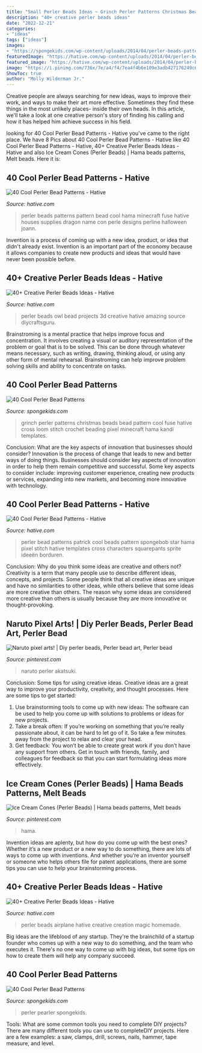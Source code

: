 ```yaml
---
title: "Small Perler Beads Ideas ~ Grinch Perler Patterns Christmas Beads Bead Pattern Cool Fuse Hative Cross Loom Stitch Crochet Beading Pixel Minecraft Hama Kandi Templates"
description: "40+ creative perler beads ideas"
date: "2022-12-21"
categories:
- "ideas"
tags: ["ideas"]
images:
- "https://spongekids.com/wp-content/uploads/2014/04/perler-beads-patterns/16-cow-perler-beads-patterns.jpg"
featuredImage: "https://hative.com/wp-content/uploads/2014/04/perler-beads-patterns/13-patrick-perler-beads-patterns.png"
featured_image: "https://hative.com/wp-content/uploads/2014/04/perler-beads-patterns/40-house-pattern.jpg"
image: "https://i.pinimg.com/736x/7e/a4/f4/7ea4f4b6e109e3adb427176249c62505.jpg"
ShowToc: true
author: "Molly Wilderman Jr."
---
```



Creative people are always searching for new ideas, ways to improve their work, and ways to make their art more effective. Sometimes they find these things in the most unlikely places- inside their own heads. In this article, we'll take a look at one creative person's story of finding his calling and how it has helped him achieve success in his field.

	

		
looking for 40 Cool Perler Bead Patterns - Hative you've came to the right place. We have 8 Pics about 40 Cool Perler Bead Patterns - Hative like 40 Cool Perler Bead Patterns - Hative, 40+ Creative Perler Beads Ideas - Hative and also Ice Cream Cones (Perler Beads) | Hama beads patterns, Melt beads. Here it is:
		
    
## 40 Cool Perler Bead Patterns - Hative

<img loading=lazy src="https://hative.com/wp-content/uploads/2014/04/perler-beads-patterns/40-house-pattern.jpg" onerror="this.onerror=null;this.src='https://tse1.mm.bing.net/th?id=OIP.KHNFOMU6RbCRXMHbiIVEpAAAAA&amp;pid=15.1';" alt="40 Cool Perler Bead Patterns - Hative">

_Source: hative.com_

>perler beads patterns pattern bead cool hama minecraft fuse hative houses supplies dragon name con perle designs perline halloween joann. 

	

Invention is a process of coming up with a new idea, product, or idea that didn't already exist. Invention is an important part of the economy because it allows companies to create new products and ideas that would have never been possible before.

    
## 40+ Creative Perler Beads Ideas - Hative

<img loading=lazy src="http://hative.com/wp-content/uploads/2014/04/perler-beads-ideas/31-owl-perler-beads.jpg" onerror="this.onerror=null;this.src='https://tse3.mm.bing.net/th?id=OIP.U3Mtwd-ryfCBJqXOcNyC7AHaJK&amp;pid=15.1';" alt="40+ Creative Perler Beads Ideas - Hative">

_Source: hative.com_

>perler beads owl bead projects 3d creative hative amazing source diycraftsguru. 

	

Brainstroming is a mental practice that helps improve focus and concentration. It involves creating a visual or auditory representation of the problem or goal that is to be solved. This can be done through whatever means necessary, such as writing, drawing, thinking aloud, or using any other form of mental rehearsal. Brainstroming can help improve problem solving skills and ability to concentrate on tasks.

    
## 40 Cool Perler Bead Patterns

<img loading=lazy src="https://spongekids.com/wp-content/uploads/2014/04/perler-beads-patterns/33-christmas-grinch.png" onerror="this.onerror=null;this.src='https://tse2.mm.bing.net/th?id=OIP.Y7_GT86Ka6ltj6dZ13O54wHaKj&amp;pid=15.1';" alt="40 Cool Perler Bead Patterns">

_Source: spongekids.com_

>grinch perler patterns christmas beads bead pattern cool fuse hative cross loom stitch crochet beading pixel minecraft hama kandi templates. 

	

Conclusion: What are the key aspects of innovation that businesses should consider?
Innovation is the process of change that leads to new and better ways of doing things. Businesses should consider key aspects of innovation in order to help them remain competitive and successful. Some key aspects to consider include: improving customer experience, creating new products or services, expanding into new markets, and becoming more innovative with technology.

    
## 40 Cool Perler Bead Patterns - Hative

<img loading=lazy src="https://hative.com/wp-content/uploads/2014/04/perler-beads-patterns/13-patrick-perler-beads-patterns.png" onerror="this.onerror=null;this.src='https://tse3.mm.bing.net/th?id=OIP.GKy60XG9SP3-ZHd1tkW-pQHaLO&amp;pid=15.1';" alt="40 Cool Perler Bead Patterns - Hative">

_Source: hative.com_

>perler bead patterns patrick cool beads pattern spongebob star hama pixel stitch hative templates cross characters squarepants sprite ideeën borduren. 

	

Conclusion: Why do you think some ideas are creative and others not?
Creativity is a term that many people use to describe different ideas, concepts, and projects. Some people think that all creative ideas are unique and have no similarities to other ideas, while others believe that some ideas are more creative than others. The reason why some ideas are considered more creative than others is usually because they are more innovative or thought-provoking.

    
## Naruto Pixel Arts! | Diy Perler Beads, Perler Bead Art, Perler Bead

<img loading=lazy src="https://i.pinimg.com/736x/7e/a4/f4/7ea4f4b6e109e3adb427176249c62505.jpg" onerror="this.onerror=null;this.src='https://tse4.mm.bing.net/th?id=OIP.okjXedn7GDYQiL_-97ADJQHaFj&amp;pid=15.1';" alt="Naruto pixel arts! | Diy perler beads, Perler bead art, Perler bead">

_Source: pinterest.com_

>naruto perler akatsuki. 

	

Conclusion: Some tips for using creative ideas.
Creative ideas are a great way to improve your productivity, creativity, and thought processes. Here are some tips to get started: 
1. Use brainstorming tools to come up with new ideas: The software can be used to help you come up with solutions to problems or ideas for new projects. 
2. Take a break often: If you’re working on something that you’re really passionate about, it can be hard to let go of it. So take a few minutes away from the project to relax and clear your head. 
3. Get feedback: You won’t be able to create great work if you don’t have any support from others. Get in touch with friends, family, and colleagues for feedback so that you can start formulating ideas more effectively.

    
## Ice Cream Cones (Perler Beads) | Hama Beads Patterns, Melt Beads

<img loading=lazy src="https://i.pinimg.com/736x/b5/c5/84/b5c58490f82489ddab5f83632b8c69f1.jpg" onerror="this.onerror=null;this.src='https://tse4.mm.bing.net/th?id=OIP.-tVz1uwyfINt76fLkv50vQHaFj&amp;pid=15.1';" alt="Ice Cream Cones (Perler Beads) | Hama beads patterns, Melt beads">

_Source: pinterest.com_

>hama. 

	

Invention ideas are aplenty, but how do you come up with the best ones? Whether it’s a new product or a new way to do something, there are lots of ways to come up with inventions. And whether you’re an inventor yourself or someone who helps others file for patent applications, there are some tips you can use to help your brainstorming process.

    
## 40+ Creative Perler Beads Ideas - Hative

<img loading=lazy src="https://hative.com/wp-content/uploads/2014/04/perler-beads-ideas/25-homemade-airplane.jpg" onerror="this.onerror=null;this.src='https://tse2.mm.bing.net/th?id=OIP.ipjWg-O0MeLcqB7PLlML1wHaFj&amp;pid=15.1';" alt="40+ Creative Perler Beads Ideas - Hative">

_Source: hative.com_

>perler beads airplane hative creative creation magic homemade. 

	

Big ideas are the lifeblood of any startup. They're the brainchild of a startup founder who comes up with a new way to do something, and the team who executes it. There's no one way to come up with big ideas, but some tips on how to create them will help any company succeed.

    
## 40 Cool Perler Bead Patterns

<img loading=lazy src="https://spongekids.com/wp-content/uploads/2014/04/perler-beads-patterns/16-cow-perler-beads-patterns.jpg" onerror="this.onerror=null;this.src='https://tse2.mm.bing.net/th?id=OIP.uKb1to1Ir25mTBxvCTetWAHaFL&amp;pid=15.1';" alt="40 Cool Perler Bead Patterns">

_Source: spongekids.com_

>perler pearler spongekids. 

	

Tools: What are some common tools you need to complete DIY projects?
There are many different tools you can use to completeDIY projects. Here are a few examples: a saw, clamps, drill, screws, nails, hammer, tape measure, and level.

